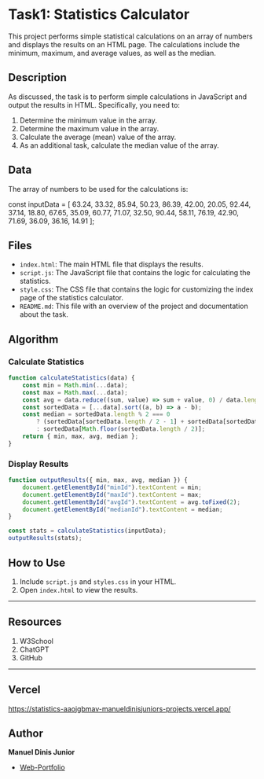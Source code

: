 # Task1: Statistics Calculator

This project performs simple statistical calculations on an array of numbers and displays the results on an HTML page. The calculations include the minimum, maximum, and average values, as well as the median.

## Description

As discussed, the task is to perform simple calculations in JavaScript and output the results in HTML. Specifically, you need to:

1. Determine the minimum value in the array.
2. Determine the maximum value in the array.
3. Calculate the average (mean) value of the array.
4. As an additional task, calculate the median value of the array.

## Data

The array of numbers to be used for the calculations is:

const inputData = [
    63.24, 33.32, 85.94, 50.23, 86.39, 42.00, 20.05, 92.44, 37.14, 18.80,
    67.65, 35.09, 60.77, 71.07, 32.50, 90.44, 58.11, 76.19, 42.90, 71.69,
    36.09, 36.16, 14.91
];

## Files

- `index.html`: The main HTML file that displays the results.
- `script.js`: The JavaScript file that contains the logic for calculating the statistics.
- `style.css`: The CSS file that contains the logic for customizing the index page of the statistics calculator.
- `README.md`: This file with an overview of the project and documentation about the task.

## Algorithm

### Calculate Statistics
```javascript
function calculateStatistics(data) {
    const min = Math.min(...data);
    const max = Math.max(...data);
    const avg = data.reduce((sum, value) => sum + value, 0) / data.length;
    const sortedData = [...data].sort((a, b) => a - b);
    const median = sortedData.length % 2 === 0
        ? (sortedData[sortedData.length / 2 - 1] + sortedData[sortedData.length / 2]) / 2
        : sortedData[Math.floor(sortedData.length / 2)];
    return { min, max, avg, median };
}
```

### Display Results
```javascript
function outputResults({ min, max, avg, median }) {
    document.getElementById("minId").textContent = min;
    document.getElementById("maxId").textContent = max;
    document.getElementById("avgId").textContent = avg.toFixed(2);
    document.getElementById("medianId").textContent = median;
}

const stats = calculateStatistics(inputData);
outputResults(stats);
```

## How to Use

1. Include `script.js` and `styles.css` in your HTML.
2. Open `index.html` to view the results.

---

## Resources

1. W3School
2. ChatGPT
3. GitHub

---

## Vercel

https://statistics-aaojgbmav-manueldinisjuniors-projects.vercel.app/

## Author

**Manuel Dinis Junior**
- [Web-Portfolio](https://www.manueldinisjunior.com)
